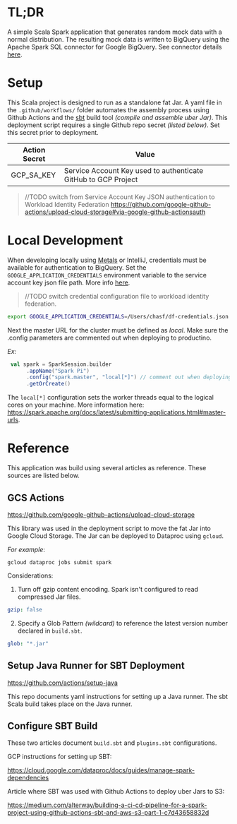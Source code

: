 # TL;DR

A simple Scala Spark application that generates random mock data with a normal distribution. The resulting mock data is written to BigQuery using the Apache Spark SQL connector for Google BigQuery. See connector details [here](https://github.com/GoogleCloudDataproc/spark-bigquery-connector).

# Setup

This Scala project is designed to run as a standalone fat Jar. A yaml file in the `.github/workflows/` folder automates the assembly process using Github Actions and the [sbt](https://www.scala-sbt.org/) build tool _(compile and assemble uber Jar)_. This deployment script requires a single Github repo secret _(listed below)_. Set this secret prior to deployment.

| Action Secret | Value                                                          |
| ------------- | -------------------------------------------------------------- |
| GCP_SA_KEY    | Service Account Key used to authenticate GitHub to GCP Project |

> //TODO switch from Service Account Key JSON authentication to Workload Identity Federation https://github.com/google-github-actions/upload-cloud-storage#via-google-github-actionsauth

# Local Development

When developing locally using [Metals](https://scalameta.org/metals/) or IntelliJ, credentials must be available for authentication to BigQuery. Set the `GOOGLE_APPLICATION_CREDENTIALS` environment variable to the service account key json file path. More info [here](https://cloud.google.com/docs/authentication/application-default-credentials).

> //TODO switch credential configuration file to workload identity federation.

```bash
export GOOGLE_APPLICATION_CREDENTIALS=/Users/chasf/df-credentials.json
```

Next the master URL for the cluster must be defined as _local_. Make sure the .config parameters are commented out when deploying to productino.

_Ex:_

```scala
 val spark = SparkSession.builder
      .appName("Spark Pi")
      .config("spark.master", "local[*]") // comment out when deploying
      .getOrCreate()
```

The `local[*]` configuration sets the worker threads equal to the logical cores on your machine. More information here: https://spark.apache.org/docs/latest/submitting-applications.html#master-urls.

# Reference

This application was build using several articles as reference. These sources are listed below.

## GCS Actions

https://github.com/google-github-actions/upload-cloud-storage

This library was used in the deployment script to move the fat Jar into Google Cloud Storage. The Jar can be deployed to Dataproc using `gcloud`.

_For example_:

```shell
gcloud dataproc jobs submit spark
```

Considerations:

1. Turn off gzip content encoding. Spark isn't configured to read compressed Jar files.

```yaml
gzip: false
```

2. Specify a Glob Pattern _(wildcard)_ to reference the latest version number declared in `build.sbt`.

```yaml
glob: "*.jar"
```

## Setup Java Runner for SBT Deployment

https://github.com/actions/setup-java

This repo documents yaml instructions for setting up a Java runner. The sbt Scala build takes place on the Java runner.

## Configure SBT Build

These two articles document `build.sbt` and `plugins.sbt` configurations.

GCP instructions for setting up SBT:

https://cloud.google.com/dataproc/docs/guides/manage-spark-dependencies

Article where SBT was used with Github Actions to deploy uber Jars to S3:

https://medium.com/alterway/building-a-ci-cd-pipeline-for-a-spark-project-using-github-actions-sbt-and-aws-s3-part-1-c7d43658832d
